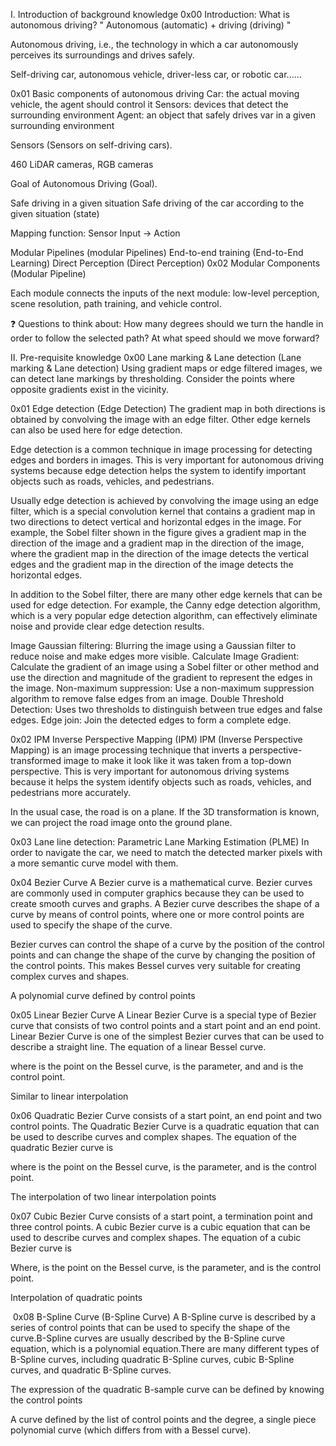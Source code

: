 Ⅰ. Introduction of background knowledge
0x00 Introduction: What is autonomous driving?
" Autonomous (automatic) + driving (driving) "

Autonomous driving, i.e., the technology in which a car autonomously perceives its surroundings and drives safely.

Self-driving car, autonomous vehicle, driver-less car, or robotic car......

0x01 Basic components of autonomous driving
Car: the actual moving vehicle, the agent should control it
Sensors: devices that detect the surrounding environment
Agent: an object that safely drives var in a given surrounding environment


Sensors (Sensors on self-driving cars).

460 LiDAR cameras, RGB cameras


Goal of Autonomous Driving (Goal).

Safe driving in a given situation
Safe driving of the car according to the given situation (state)

Mapping function: Sensor Input → Action

Modular Pipelines (modular Pipelines)
End-to-end training (End-to-End Learning)
Direct Perception (Direct Perception)
0x02 Modular Components (Modular Pipeline)

Each module connects the inputs of the next module: low-level perception, scene resolution, path training, and vehicle control.


❓ Questions to think about: How many degrees should we turn the handle in order to follow the selected path? At what speed should we move forward?


Ⅱ. Pre-requisite knowledge
0x00 Lane marking & Lane detection (Lane marking & Lane detection)
Using gradient maps or edge filtered images, we can detect lane markings by thresholding.
Consider the points where opposite gradients exist in the vicinity.


0x01 Edge detection (Edge Detection)
The gradient map in both directions is obtained by convolving the image with an edge filter.
Other edge kernels can also be used here for edge detection.   


Edge detection is a common technique in image processing for detecting edges and borders in images. This is very important for autonomous driving systems because edge detection helps the system to identify important objects such as roads, vehicles, and pedestrians.

Usually edge detection is achieved by convolving the image using an edge filter, which is a special convolution kernel that contains a gradient map in two directions to detect vertical and horizontal edges in the image. For example, the Sobel filter shown in the figure gives a gradient map in the direction of the image and a gradient map in the direction of the image, where the gradient map in the direction of the image detects the vertical edges and the gradient map in the direction of the image detects the horizontal edges.

In addition to the Sobel filter, there are many other edge kernels that can be used for edge detection. For example, the Canny edge detection algorithm, which is a very popular edge detection algorithm, can effectively eliminate noise and provide clear edge detection results.



Image Gaussian filtering: Blurring the image using a Gaussian filter to reduce noise and make edges more visible.
Calculate Image Gradient: Calculate the gradient of an image using a Sobel filter or other method and use the direction and magnitude of the gradient to represent the edges in the image.
Non-maximum suppression: Use a non-maximum suppression algorithm to remove false edges from an image.
Double Threshold Detection: Uses two thresholds to distinguish between true edges and false edges.
Edge join: Join the detected edges to form a complete edge.

0x02 IPM Inverse Perspective Mapping (IPM)
IPM (Inverse Perspective Mapping) is an image processing technique that inverts a perspective-transformed image to make it look like it was taken from a top-down perspective. This is very important for autonomous driving systems because it helps the system identify objects such as roads, vehicles, and pedestrians more accurately.

In the usual case, the road is on a plane.
If the 3D transformation is known, we can project the road image onto the ground plane.


0x03 Lane line detection: Parametric Lane Marking Estimation (PLME)
In order to navigate the car, we need to match the detected marker pixels with a more semantic curve model with them.



0x04 Bezier Curve
A Bezier curve is a mathematical curve. Bezier curves are commonly used in computer graphics because they can be used to create smooth curves and graphs. A Bezier curve describes the shape of a curve by means of control points, where one or more control points are used to specify the shape of the curve.

Bezier curves can control the shape of a curve by the position of the control points and can change the shape of the curve by changing the position of the control points. This makes Bessel curves very suitable for creating complex curves and shapes.

A polynomial curve defined by control points


0x05 Linear Bezier Curve
A Linear Bezier Curve is a special type of Bezier curve that consists of two control points and a start point and an end point. Linear Bezier Curve is one of the simplest Bezier curves that can be used to describe a straight line. The equation of a linear Bessel curve.


where is the point on the Bessel curve, is the parameter, and and is the control point.

Similar to linear interpolation




0x06 Quadratic Bezier Curve
consists of a start point, an end point and two control points. The Quadratic Bezier Curve is a quadratic equation that can be used to describe curves and complex shapes. The equation of the quadratic Bezier curve is



where is the point on the Bessel curve, is the parameter, and is the control point.

The interpolation of two linear interpolation points




0x07 Cubic Bezier Curve
consists of a start point, a termination point and three control points. A cubic Bezier curve is a cubic equation that can be used to describe curves and complex shapes. The equation of a cubic Bezier curve is



Where, is the point on the Bessel curve, is the parameter, and is the control point.

Interpolation of quadratic points



 0x08 B-Spline Curve (B-Spline Curve)
A B-Spline curve is described by a series of control points that can be used to specify the shape of the curve.B-Spline curves are usually described by the B-Spline curve equation, which is a polynomial equation.There are many different types of B-Spline curves, including quadratic B-Spline curves, cubic B-Spline curves, and quadratic B-Spline curves.

The expression of the quadratic B-sample curve can be defined by knowing the control points


A curve defined by the list of control points and the degree, a single piece polynomial curve (which differs from with a Bessel curve).
